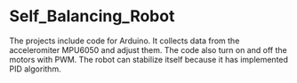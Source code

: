 # Self_Balancing_Robot

The projects include code for Arduino. It collects data from the acceleromiter MPU6050 and adjust them. The code also turn on and off the motors with PWM. The robot can stabilize itself because it has implemented PID algorithm.
